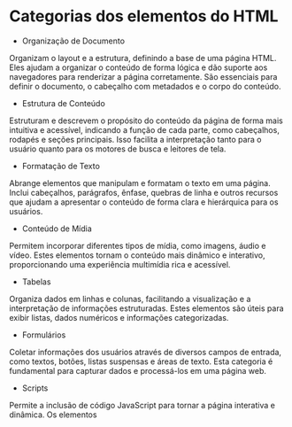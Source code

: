 # Categorias dos elementos do HTML

- Organização de Documento<br>
<p>Organizam o layout e a estrutura, definindo a base de uma página HTML. Eles ajudam a organizar o conteúdo de forma lógica e dão suporte aos navegadores para renderizar a página corretamente. São essenciais para definir o documento, o cabeçalho com metadados e o corpo do conteúdo.

- Estrutura de Conteúdo<br>
<p>Estruturam e descrevem o propósito do conteúdo da página de forma mais intuitiva e acessível, indicando a função de cada parte, como cabeçalhos, rodapés e seções principais. Isso facilita a interpretação tanto para o usuário quanto para os motores de busca e leitores de tela.</p>

- Formatação de Texto<br>
<p>Abrange elementos que manipulam e formatam o texto em uma página. Inclui cabeçalhos, parágrafos, ênfase, quebras de linha e outros recursos que ajudam a apresentar o conteúdo de forma clara e hierárquica para os usuários.</p>

- Conteúdo de Mídia<br>
<p>Permitem incorporar diferentes tipos de mídia, como imagens, áudio e vídeo. Estes elementos tornam o conteúdo mais dinâmico e interativo, proporcionando uma experiência multimídia rica e acessível.</p>

- Tabelas<br>
<p>Organiza dados em linhas e colunas, facilitando a visualização e a interpretação de informações estruturadas. Estes elementos são úteis para exibir listas, dados numéricos e informações categorizadas.</p>

- Formulários<br>
<p>Coletar informações dos usuários através de diversos campos de entrada, como textos, botões, listas suspensas e áreas de texto. Esta categoria é fundamental para capturar dados e processá-los em uma página web.</p>

- Scripts<br>
<p>Permite a inclusão de código JavaScript para tornar a página interativa e dinâmica. Os elementos <script> e <noscript> controlam a execução de scripts e oferecem alternativas quando o JavaScript está desabilitado.</p>

- Acessibilidade e Interação<br>
<p>Permitem criar interações mais dinâmicas e responsiva em páginas web, de modo que os usuários interajam com o conteúdo de maneira dinâmica e eficiente, especialmente com o uso de gráficos, templates e web components.</p>

- Semântica<br>
<p>Esses elementos ajudam a enriquecer o conteúdo semântico da página, oferecendo informações claras e específicas sobre como o texto deve ser interpretado.</p>
